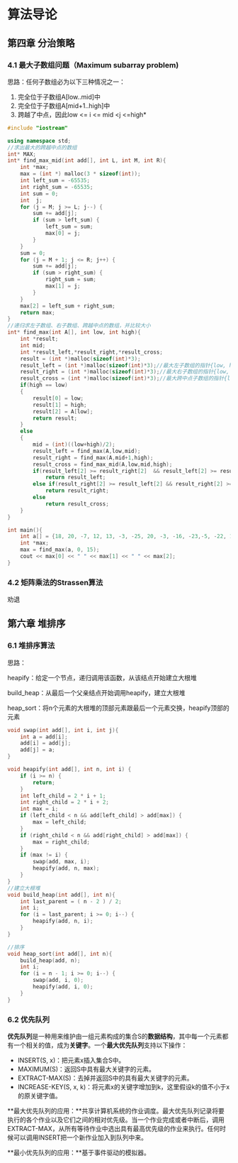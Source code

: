# 算法导论

## 第四章 分治策略

### 4.1 最大子数组问题（Maximum subarray problem)

思路：任何子数组必为以下三种情况之一：

1. 完全位于子数组A[low..mid]中
2. 完全位于子数组A[mid+1..high]中
3. 跨越了中点，因此low <= i <= mid <j <=high*

```c++
#include "iostream"

using namespace std;
//求出最大的跨越中点的数组
int* MAX;
int* find_max_mid(int add[], int L, int M, int R){
    int *max;
    max = (int *) malloc(3 * sizeof(int));
    int left_sum = -65535;
    int right_sum = -65535;
    int sum = 0;
    int  j;
    for (j = M; j >= L; j--) {
        sum += add[j];
        if (sum > left_sum) {
            left_sum = sum;
            max[0] = j;
        }
    }
    sum = 0;
    for (j = M + 1; j <= R; j++) {
        sum += add[j];
        if (sum > right_sum) {
            right_sum = sum;
            max[1] = j;
        }
    }
    max[2] = left_sum + right_sum;
    return max;
}
//递归求左子数组、右子数组、跨越中点的数组，并比较大小
int* find_max(int A[], int low, int high){
    int *result;
    int mid;
    int *result_left,*result_right,*result_cross;
    result = (int *)malloc(sizeof(int)*3);
    result_left = (int *)malloc(sizeof(int)*3);//最大左子数组的指针{low, high, sum_left}
    result_right = (int *)malloc(sizeof(int)*3);//最大右子数组的指针{low, high, sum_right}
    result_cross = (int *)malloc(sizeof(int)*3);//最大跨中点子数组的指针{low, high, sum_cross}
    if(high == low)
    {
        result[0] = low;
        result[1] = high;
        result[2] = A[low];
        return result;
    }
    else
    {
        mid = (int)((low+high)/2);
        result_left = find_max(A,low,mid);
        result_right = find_max(A,mid+1,high);
        result_cross = find_max_mid(A,low,mid,high);
        if(result_left[2] >= result_right[2]  && result_left[2] >= result_cross[2])
            return result_left;
        else if(result_right[2] >= result_left[2] && result_right[2] >= result_cross[2])
            return result_right;
        else
            return result_cross;
    }
}

int main(){
    int a[] = {18, 20, -7, 12, 13, -3, -25, 20, -3, -16, -23,-5, -22, 15, -4 ,7};
    int *max;
    max = find_max(a, 0, 15);
    cout << max[0] << " " << max[1] << " " << max[2];
}
```

### 4.2 矩阵乘法的Strassen算法

劝退

## 第六章 堆排序

### 6.1 堆排序算法

思路：

heapify：给定一个节点，递归调用该函数，从该结点开始建立大根堆

build_heap：从最后一个父亲结点开始调用heapify，建立大根堆

heap_sort：将n个元素的大根堆的顶部元素跟最后一个元素交换，heapify顶部的元素

```c++
void swap(int add[], int i, int j){
    int a = add[i];
    add[i] = add[j];
    add[j] = a;
}

void heapify(int add[], int n, int i) {
    if (i >= n) {
        return;
    }
    int left_child = 2 * i + 1;
    int right_child = 2 * i + 2;
    int max = i;
    if (left_child < n && add[left_child] > add[max]) {
        max = left_child;
    }
    if (right_child < n && add[right_child] > add[max]) {
        max = right_child;
    }
    if (max != i) {
        swap(add, max, i);
        heapify(add, n, max);
    }
}
//建立大根堆
void build_heap(int add[], int n){
    int last_parent = ( n - 2 ) / 2;
    int i;
    for (i = last_parent; i >= 0; i--) {
        heapify(add, n, i);
    }
}

//排序
void heap_sort(int add[], int n){
    build_heap(add, n);
    int i;
    for (i = n - 1; i >= 0; i--) {
        swap(add, i, 0);
        heapify(add, i, 0);
    }
}

```

### 6.2 优先队列

**优先队列**是一种用来维护由一组元素构成的集合S的**数据结构**，其中每一个元素都有一个相关的值，成为**关键字**。一个**最大优先队列**支持以下操作：

- INSERT(S, x)：把元素x插入集合S中。
- MAXIMUM(S)：返回S中具有最大关键字的元素。
- EXTRACT-MAX(S)：去掉并返回S中的具有最大关键字的元素。
- INCREASE-KEY(S, x, k)：将元素x的关键字增加到k，这里假设k的值不小于x的原关键字值。

**最大优先队列的应用：**共享计算机系统的作业调度。最大优先队列记录将要执行的各个作业以及它们之间的相对优先级。当一个作业完成或者中断后，调用EXTRACT-MAX，从所有等待作业中选出具有最高优先级的作业来执行。任何时候可以调用INSERT把一个新作业加入到队列中来。

**最小优先队列的应用：**基于事件驱动的模拟器。

















